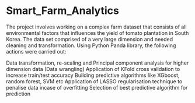# Smart_Farm_Analytics
The project involves working on a complex farm dataset that consists of all environmental factors that influences the yield of tomato plantation in South Korea. The data set comprised of a very large dimension and needed cleaning and transformation. Using Python Panda library, the following actions were carried out:

Data transformation, re-scaling and Principal component analysis for higher dimension data (Data wrangling)
Application of KFold cross validation to increase train/test accuracy
Building predictive algorithms like XGboost, random forest, SVM etc
Application of LASSO regularisation technique to penalise data incase of overfitting
Selection of best predictive algorithm for prediction
